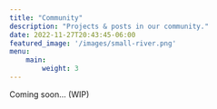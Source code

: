 ```yaml
---
title: "Community"
description: "Projects & posts in our community."
date: 2022-11-27T20:43:45-06:00
featured_image: '/images/small-river.png'
menu:
    main:
        weight: 3
---
```

Coming soon... (WIP)
